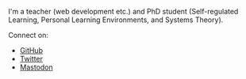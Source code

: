 I'm a teacher (web development etc.) and PhD student (Self-regulated Learning, Personal Learning Environments, and Systems Theory).

Connect on:

- [GitHub](https://github.com/chrwahl)
- [Twitter](https://twitter.com/chrwahl)
- [Mastodon](https://octodon.social/@chrwahl)
